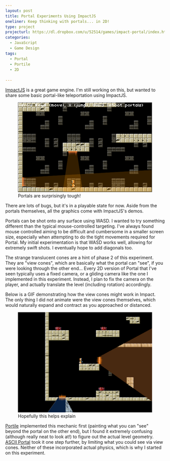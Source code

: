 ```yaml
---
layout: post
title: Portal Experiments Using ImpactJS
oneliner: Keep thinking with portals... in 2D!
type: project
projecturl: https://dl.dropbox.com/u/52514/games/impact-portal/index.html
categories:
  - JavaScript
  - Game Design
tags:
  - Portal
  - Portile
  - 2D

---
```


[ImpactJS][] is a great game engine. I'm still working on this, but wanted to share some basic portal-like teleportation using ImpactJS. 

<figure>
	<img src="/images/impact-portal.png" alt="Portals are surprisingly tough!" />
	<figcaption>Portals are surprisingly tough!</figcaption>
</figure>

There are lots of bugs, but it's in a playable state for now. Aside from the portals themselves, all the graphics come with ImpactJS's demos.

Portals can be shot onto any surface using WASD. I wanted to try something different than the typical mouse-controlled targeting. I've always found mouse controlled aiming to be difficult and cumbersome in a smaller screen size, especially when attempting to do the tight movements required for Portal. My initial experimentation is that WASD works well, allowing for extremely swift shots. I eventually hope to add diagonals too.

The strange translucent cones are a hint of phase 2 of this experiment. They are "view cones", which are basically what the portal can "see", if you were looking through the other end... Every 2D version of Portal that I've seen typically uses a fixed camera, or a gliding camera like the one I implemented in this experiment. Instead, I plan to fix the camera on the player, and actually translate the level (including rotation) accordingly. 

Below is a GIF demonstrating how the view cones might work in Impact. The only thing I did not animate were the view cones themselves, which would naturally expand and contract as you approached or distanced.

<figure>
	<img src="/images/traversal_mockup.gif" alt="Hopefully this helps explain" />
	<figcaption>Hopefully this helps explain</figcaption>
</figure>

[Portile][] implemented this mechanic first (painting what you can "see" beyond the portal on the other end), but I found it extremely confusing (although really neat to look at!) to figure out the actual level geometry. [ASCII Portal][] took it one step further, by limiting what you could see via view cones. Neither of these incorporated actual physics, which is why I started on this experiment.


[ImpactJS]: http://impactjs.com/
[Portile]: http://www.increpare.com/2008/11/portile/
[ASCII Portal]: http://cymonsgames.com/asciiportal/